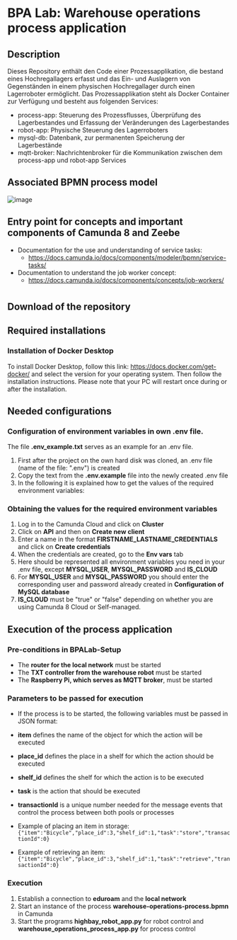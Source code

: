 # BPA Lab: Warehouse operations process application

## Description 
Dieses Repository enthält den Code einer Prozessapplikation, die bestand eines Hochregallagers erfasst und das Ein- und Auslagern von Gegenständen in einem physischen Hochregallager durch einen Lagerroboter ermöglicht. 
Das Prozessapplikation steht als Docker Container zur Verfügung und besteht aus folgenden Services:
* process-app: Steuerung des Prozessflusses, Überprüfung des Lagerbestandes und Erfassung der Veränderungen des Lagerbestandes
* robot-app: Physische Steuerung des Lagerroboters
* mysql-db: Datenbank, zur permanenten Speicherung der Lagerbestände
* mqtt-broker: Nachrichtenbroker für die Kommunikation zwischen dem process-app und robot-app Services

## Associated BPMN process model
![image](https://github.com/BpaLabTHCologne/bpa_lab_warehouse_operations/assets/134142150/15652fdd-3fdb-4fe9-9b19-9d1be8ed87c4)

## Entry point for concepts and important components of Camunda 8 and Zeebe
* Documentation for the use and understanding of service tasks:
  * https://docs.camunda.io/docs/components/modeler/bpmn/service-tasks/
* Documentation to understand the job worker concept:
  * https://docs.camunda.io/docs/components/concepts/job-workers/

# 

## Download of the repository


## Required installations

### Installation of Docker Desktop
To install Docker Desktop, follow this link: https://docs.docker.com/get-docker/ and select the version for your operating system. Then follow the installation instructions. Please note that your PC will restart once during or after the installation.


## Needed configurations

### Configuration of environment variables in own .env file.
The file **.env_example.txt** serves as an example for an .env file. 

1. First after the project on the own hard disk was cloned, an .env file (name of the file: ".env") is created
2. Copy the text from the **.env.example** file into the newly created .env file
3. In the following it is explained how to get the values of the required environment variables:

### Obtaining the values for the required environment variables
1. Log in to the Camunda Cloud and click on **Cluster**
2. Click on **API** and then on **Create new client**
3. Enter a name in the format **FIRSTNAME_LASTNAME_CREDENTIALS** and click on **Create credentials**
4. When the credentials are created, go to the **Env vars** tab
5. Here should be represented all environment variables you need in your .env file, except **MYSQL_USER**, **MYSQL_PASSWORD** and **IS_CLOUD**
6. For **MYSQL_USER** and **MYSQL_PASSWORD** you should enter the corresponding user and password already created in **Configuration of MySQL database**
7. **IS_CLOUD** must be "true" or "false" depending on whether you are using Camunda 8 Cloud or Self-managed.

## Execution of the process application

### Pre-conditions in BPALab-Setup
* The **router for the local network** must be started 
* The **TXT controller from the warehouse robot** must be started
* The **Raspberry Pi, which serves as MQTT broker**, must be started

### Parameters to be passed for execution 
* If the process is to be started, the following variables must be passed in JSON format:
* **item** defines the name of the object for which the action will be executed
* **place_id** defines the place in a shelf for which the action should be executed
* **shelf_id** defines the shelf for which the action is to be executed
* **task** is the action that should be executed
* **transactionId** is a unique number needed for the message events that control the process between both pools or processes

* Example of placing an item in storage: `{"item":"Bicycle","place_id":3,"shelf_id":1,"task":"store","transactionId":0}` 
* Example of retrieving an item: `{"item":"Bicycle","place_id":3,"shelf_id":1,"task":"retrieve","transactionId":0}` 

### Execution
1. Establish a connection to **eduroam** and the **local network**
2. Start an instance of the process **warehouse-operations-process.bpmn** in Camunda
4. Start the programs **highbay_robot_app.py** for robot control and **warehouse_operations_process_app.py** for process control 
